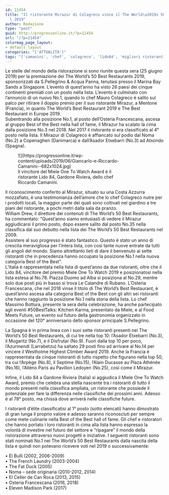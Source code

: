 ```yaml
---
id: 11454
title: "Il ristorante Mirazur di Colagreco vince il The World\u2019s 50 Best Restaurants\
  \ 2019"
author: Redazione
type: "post"
guid: http://progressonline.it/?p=11454
url: "/?p=11454"
colormag_page_layout:
- default_layout
categories: "['ATTUALITÀ']"
tags: "['camanini', 'chef', 'colagreco', 'lido84', 'migliori ristoranti', 'mirazur', 'The World’s 50 Best Restaurants 2019']"
---
```


Le stelle del mondo della ristorazione si sono riunite questa sera (25 giugno 2019) per la premiazione dei The World’s 50 Best Restaurants 2019, sponsorizzati da S.Pellegrino &amp; Acqua Panna, tenutasi presso il Marina Bay Sands a Singapore. L’evento di quest’anno ha visto 26 paesi dei cinque continenti premiati con un posto nella lista. L’evento è culminato con l’annuncio di un nuovo No.1, quando lo chef Mauro Colagreco è salito sul palco per ritirare il doppio premio per il suo ristorante Mirazur, a Mentone (Francia), in quanto The World’s Best Restaurant 2019 e The Best Restaurant in Europe 2019.  
Subentrando alla posizione No.1, al posto dell’Osteria Francescana, ascesa al gruppo Best of the Best nella hall of fame, il Mirazur ha scalato la cima dalla posizione No.3 nel 2018. Nel 2017 il ristorante si era classificato al 4° posto nella lista. Il Mirazur di Colagreco è affiancato sul podio dal Noma (No.2) a Copenaghen (Danimarca) e dall’Asador Etxebarri (No.3) ad Atxondo (Spagna).

<figure aria-describedby="caption-attachment-11456" class="wp-caption alignleft" id="attachment_11456" style="width: 345px">![](https://progressonline.it/wp-content/uploads/2019/06/Giancarlo-e-Riccardo-Camanini--682x1024.jpg)<figcaption class="wp-caption-text" id="caption-attachment-11456">Il vincitore del Miele One To Watch Award è il ristorante Lido 84, Gardone Riviera, dello chef Riccardo Camanini.</figcaption></figure>

Il riconoscimento conferito al Mirazur, situato su una Costa Azzurra mozzafiato, è una testimonianza dell’amore che lo chef Colagreco nutre per i prodotti locali, la maggior parte dei quali sono coltivati nel giardino a tre piani del ristorante, a pochi metri dalla sala da pranzo.  
William Drew, il direttore dei contenuti di The World’s 50 Best Restaurants, ha commentato: “Quest’anno siamo entusiasti di vedere il Mirazur aggiudicarsi il primo posto, dopo essere salito dal posto No.35 nella classifica dal suo debutto nella lista dei The World’s 50 Best Restaurants nel 2009.  
Assistere al suo progresso è stato fantastico. Questo è stato un anno di crescita meravigliosa per l’intera lista, con così tante nuove entrate da tutti gli angoli del mondo. Siamo altrettanto lieti di dare il benvenuto ai sette ristoranti che in precedenza hanno occupato la posizione No.1 nella nuova categoria Best of the Best”.  
L’Italia è rappresentata nella lista di quest’anno da due ristoranti, oltre che il Lido 84, vincitore del premio Miele One To Watch 2019 e posizionatosi nella lista estesa al No.78. Piazza Duomo ad Alba si posiziona al No.29, mentre solo due posti più in basso si trova Le Calandre di Rubano. L’Osteria Francescana, che nel 2018 vinse il titolo di The World’s Best Restaurant, è quest’anno ascesa alla categoria Best of the Best con gli altri sei ristoranti che hanno raggiunto la posizione No.1 nella storia della lista. Lo chef Massimo Bottura, presente la sera della celebrazione, ha anche partecipato agli eventi #50BestTalks: Kitchen Karma, presentato da Miele, e al Food Meets Future, un evento sul futuro della gastronomia organizzato in occasione del 120° anniversario dello sponsor principale S.Pellegrino.

La Spagna è in prima linea con i suoi sette ristoranti presenti nei The World’s 50 Best Restaurants, di cui tre nella top 10: l’Asador Etxebarri (No.3), il Mugaritz (No.7), e il Disfrutar (No.9). Fuori dalla top 10 per poco, l’Azurmendi (Larrabetzu) ha saltato 29 posti fino ad arrivare al No.14 per vincere il Westholme Highest Climber Award 2019. Anche la Francia è rappresentata da cinque ristoranti di tutto rispetto che figurano nella top 50, tra cui l’Arpège (No.8), il Septime (No.15), l’Alain Ducasse au Plaza Athénée (No.16), l’Alléno Paris au Pavillon Ledoyen (No.25), così come il Mirazur.

Infine, il Lido 84 a Gardone Riviera (Italia) si aggiudica il Miele One To Watch Award, premio che celebra una stella nascente tra i ristoranti di tutto il mondo presenti nella classifica ampliata, un ristorante che possiede il potenziale per fare la differenza nelle classifiche dei prossimi anni. Adesso è al 78° posto, ma chissà dove arriverà nelle classifiche future.

I ristoranti d’élite classificatisi al 1° posto (sotto elencati) hanno dimostrato di gran lunga il proprio valore e adesso saranno riconosciuti per sempre come mete culinarie nella Best of the Best hall of fame. Gli chef e ristoratori che hanno portato i loro ristoranti in cima alla lista hanno espresso la volontà di investire nel futuro del settore e “ripagare” il mondo della ristorazione attraverso nuovi progetti e iniziative. I seguenti ristoranti sono stati nominati No.1 nei The World’s 50 Best Restaurants dalla nascita della lista e quindi non potevano ricevere voti nel 2019 o successivamente:

• El Bulli (2002, 2006-2009)  
• The French Laundry (2003-2004)  
• The Fat Duck (2005)  
• Noma – sede originaria (2010-2012, 2014)  
• El Celler de Can Roca (2013, 2015)  
• Osteria Francescana (2016, 2018)  
• Eleven Madison Park (2017)